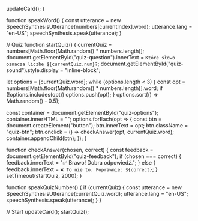 <!DOCTYPE html>
updateCard();
}


function speakWord() {
const utterance = new SpeechSynthesisUtterance(numbers[currentIndex].word);
utterance.lang = "en-US";
speechSynthesis.speak(utterance);
}


// Quiz
function startQuiz() {
currentQuiz = numbers[Math.floor(Math.random() * numbers.length)];
document.getElementById("quiz-question").innerText = `Które słowo oznacza liczbę ${currentQuiz.num}?`;
document.getElementById("quiz-sound").style.display = "inline-block";


let options = [currentQuiz.word];
while (options.length < 3) {
const opt = numbers[Math.floor(Math.random() * numbers.length)].word;
if (!options.includes(opt)) options.push(opt);
}
options.sort(() => Math.random() - 0.5);


const container = document.getElementById("quiz-options");
container.innerHTML = "";
options.forEach(opt => {
const btn = document.createElement("button");
btn.innerText = opt;
btn.className = "quiz-btn";
btn.onclick = () => checkAnswer(opt, currentQuiz.word);
container.appendChild(btn);
});
}


function checkAnswer(chosen, correct) {
const feedback = document.getElementById("quiz-feedback");
if (chosen === correct) {
feedback.innerText = "✅ Brawo! Dobra odpowiedź.";
} else {
feedback.innerText = `❌ To nie to. Poprawnie: ${correct}`;
}
setTimeout(startQuiz, 2000);
}


function speakQuizNumber() {
if (currentQuiz) {
const utterance = new SpeechSynthesisUtterance(currentQuiz.word);
utterance.lang = "en-US";
speechSynthesis.speak(utterance);
}
}


// Start
updateCard();
startQuiz();
</script>
</body>
</html>
